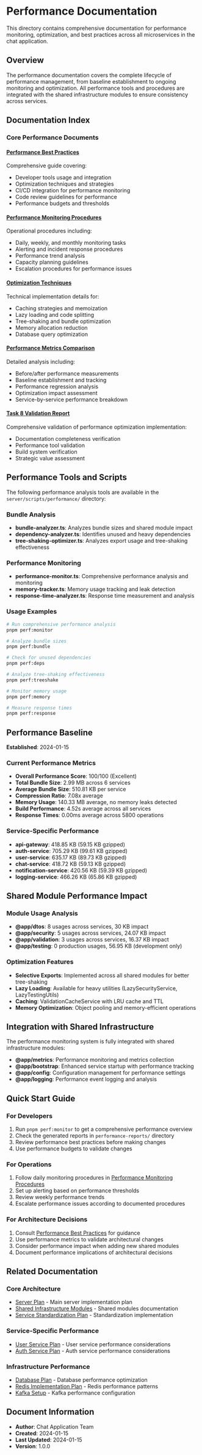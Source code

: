# Performance Documentation

This directory contains comprehensive documentation for performance monitoring, optimization, and best practices across all microservices in the chat application.

## Overview

The performance documentation covers the complete lifecycle of performance management, from baseline establishment to ongoing monitoring and optimization. All performance tools and procedures are integrated with the shared infrastructure modules to ensure consistency across services.

## Documentation Index

### Core Performance Documents

#### [Performance Best Practices](PERFORMANCE_BEST_PRACTICES.md)
Comprehensive guide covering:
- Developer tools usage and integration
- Optimization techniques and strategies
- CI/CD integration for performance monitoring
- Code review guidelines for performance
- Performance budgets and thresholds

#### [Performance Monitoring Procedures](PERFORMANCE_MONITORING_PROCEDURES.md)
Operational procedures including:
- Daily, weekly, and monthly monitoring tasks
- Alerting and incident response procedures
- Performance trend analysis
- Capacity planning guidelines
- Escalation procedures for performance issues

#### [Optimization Techniques](OPTIMIZATION_TECHNIQUES.md)
Technical implementation details for:
- Caching strategies and memoization
- Lazy loading and code splitting
- Tree-shaking and bundle optimization
- Memory allocation reduction
- Database query optimization

#### [Performance Metrics Comparison](PERFORMANCE_METRICS_COMPARISON.md)
Detailed analysis including:
- Before/after performance measurements
- Baseline establishment and tracking
- Performance regression analysis
- Optimization impact assessment
- Service-by-service performance breakdown

#### [Task 8 Validation Report](TASK_8_VALIDATION_REPORT.md)
Comprehensive validation of performance optimization implementation:
- Documentation completeness verification
- Performance tool validation
- Build system verification
- Strategic value assessment

## Performance Tools and Scripts

The following performance analysis tools are available in the `server/scripts/performance/` directory:

### Bundle Analysis
- **bundle-analyzer.ts**: Analyzes bundle sizes and shared module impact
- **dependency-analyzer.ts**: Identifies unused and heavy dependencies
- **tree-shaking-optimizer.ts**: Analyzes export usage and tree-shaking effectiveness

### Performance Monitoring
- **performance-monitor.ts**: Comprehensive performance analysis and monitoring
- **memory-tracker.ts**: Memory usage tracking and leak detection
- **response-time-analyzer.ts**: Response time measurement and analysis

### Usage Examples

```bash
# Run comprehensive performance analysis
pnpm perf:monitor

# Analyze bundle sizes
pnpm perf:bundle

# Check for unused dependencies
pnpm perf:deps

# Analyze tree-shaking effectiveness
pnpm perf:treeshake

# Monitor memory usage
pnpm perf:memory

# Measure response times
pnpm perf:response
```

## Performance Baseline

**Established**: 2024-01-15

### Current Performance Metrics
- **Overall Performance Score**: 100/100 (Excellent)
- **Total Bundle Size**: 2.99 MB across 6 services
- **Average Bundle Size**: 510.81 KB per service
- **Compression Ratio**: 7.08x average
- **Memory Usage**: 140.33 MB average, no memory leaks detected
- **Build Performance**: 4.52s average across all services
- **Response Times**: 0.00ms average across 5800 operations

### Service-Specific Performance
- **api-gateway**: 418.85 KB (59.15 KB gzipped)
- **auth-service**: 705.29 KB (99.61 KB gzipped)
- **user-service**: 635.17 KB (89.73 KB gzipped)
- **chat-service**: 418.72 KB (59.13 KB gzipped)
- **notification-service**: 420.56 KB (59.39 KB gzipped)
- **logging-service**: 466.26 KB (65.86 KB gzipped)

## Shared Module Performance Impact

### Module Usage Analysis
- **@app/dtos**: 8 usages across services, 30 KB impact
- **@app/security**: 5 usages across services, 24.07 KB impact
- **@app/validation**: 3 usages across services, 16.37 KB impact
- **@app/testing**: 0 production usages, 56.95 KB (development only)

### Optimization Features
- **Selective Exports**: Implemented across all shared modules for better tree-shaking
- **Lazy Loading**: Available for heavy utilities (LazySecurityService, LazyTestingUtils)
- **Caching**: ValidationCacheService with LRU cache and TTL
- **Memory Optimization**: Object pooling and memory-efficient operations

## Integration with Shared Infrastructure

The performance monitoring system is fully integrated with shared infrastructure modules:

- **@app/metrics**: Performance monitoring and metrics collection
- **@app/bootstrap**: Enhanced service startup with performance tracking
- **@app/config**: Configuration management for performance settings
- **@app/logging**: Performance event logging and analysis

## Quick Start Guide

### For Developers
1. Run `pnpm perf:monitor` to get a comprehensive performance overview
2. Check the generated reports in `performance-reports/` directory
3. Review performance best practices before making changes
4. Use performance budgets to validate changes

### For Operations
1. Follow daily monitoring procedures in [Performance Monitoring Procedures](PERFORMANCE_MONITORING_PROCEDURES.md)
2. Set up alerting based on performance thresholds
3. Review weekly performance trends
4. Escalate performance issues according to documented procedures

### For Architecture Decisions
1. Consult [Performance Best Practices](PERFORMANCE_BEST_PRACTICES.md) for guidance
2. Use performance metrics to validate architectural changes
3. Consider performance impact when adding new shared modules
4. Document performance implications of architectural decisions

## Related Documentation

### Core Architecture
- [Server Plan](../SERVER_PLAN.md) - Main server implementation plan
- [Shared Infrastructure Modules](../SHARED_INFRASTRUCTURE_MODULES.md) - Shared modules documentation
- [Service Standardization Plan](../SERVICE_STANDARDIZATION_PLAN.md) - Standardization implementation

### Service-Specific Performance
- [User Service Plan](../USER_SERVICE_PLAN.md) - User service performance considerations
- [Auth Service Plan](../AUTH_SERVICE_PLAN.md) - Auth service performance considerations

### Infrastructure Performance
- [Database Plan](../../database/DATABASE_PLAN.md) - Database performance optimization
- [Redis Implementation Plan](../../redis/REDIS_IMPLEMENTATION_PLAN.md) - Redis performance patterns
- [Kafka Setup](../../kafka/KAFKA_SETUP.md) - Kafka performance configuration

## Document Information
- **Author**: Chat Application Team
- **Created**: 2024-01-15
- **Last Updated**: 2024-01-15
- **Version**: 1.0.0
